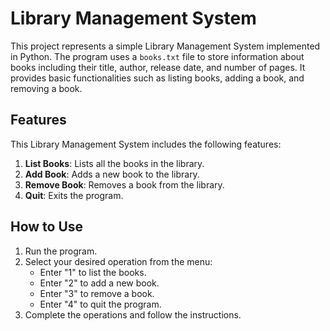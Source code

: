 # Library Management System

This project represents a simple Library Management System implemented in Python. The program uses a `books.txt` file to store information about books including their title, author, release date, and number of pages. It provides basic functionalities such as listing books, adding a book, and removing a book.

## Features

This Library Management System includes the following features:

1. **List Books**: Lists all the books in the library.
2. **Add Book**: Adds a new book to the library.
3. **Remove Book**: Removes a book from the library.
4. **Quit**: Exits the program.

## How to Use

1. Run the program.
2. Select your desired operation from the menu:
    - Enter "1" to list the books.
    - Enter "2" to add a new book.
    - Enter "3" to remove a book.
    - Enter "4" to quit the program.
3. Complete the operations and follow the instructions.
